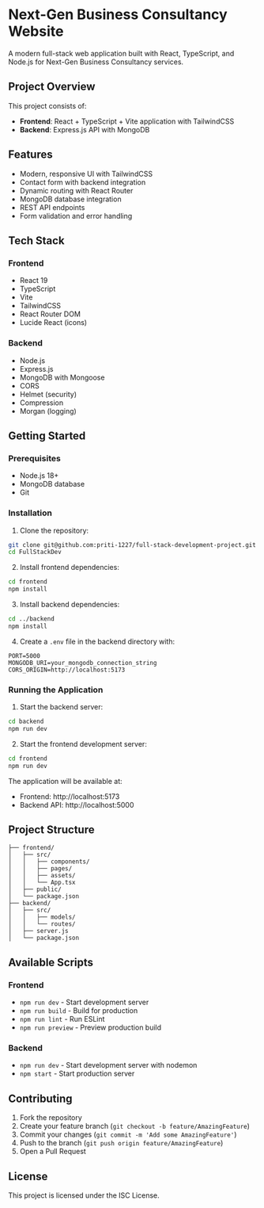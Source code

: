 # Next-Gen Business Consultancy Website

A modern full-stack web application built with React, TypeScript, and Node.js for Next-Gen Business Consultancy services.

## Project Overview

This project consists of:

- **Frontend**: React + TypeScript + Vite application with TailwindCSS
- **Backend**: Express.js API with MongoDB

## Features

- Modern, responsive UI with TailwindCSS
- Contact form with backend integration
- Dynamic routing with React Router
- MongoDB database integration
- REST API endpoints
- Form validation and error handling

## Tech Stack

### Frontend
- React 19
- TypeScript
- Vite
- TailwindCSS
- React Router DOM
- Lucide React (icons)

### Backend
- Node.js
- Express.js
- MongoDB with Mongoose
- CORS
- Helmet (security)
- Compression
- Morgan (logging)

## Getting Started

### Prerequisites
- Node.js 18+
- MongoDB database
- Git

### Installation

1. Clone the repository:
```bash
git clone git@github.com:priti-1227/full-stack-development-project.git
cd FullStackDev
```

2. Install frontend dependencies:
```bash
cd frontend
npm install
```

3. Install backend dependencies:
```bash
cd ../backend
npm install
```

4. Create a `.env` file in the backend directory with:
```env
PORT=5000
MONGODB_URI=your_mongodb_connection_string
CORS_ORIGIN=http://localhost:5173
```

### Running the Application

1. Start the backend server:
```bash
cd backend
npm run dev
```

2. Start the frontend development server:
```bash
cd frontend
npm run dev
```

The application will be available at:
- Frontend: http://localhost:5173
- Backend API: http://localhost:5000

## Project Structure

```
├── frontend/
│   ├── src/
│   │   ├── components/
│   │   ├── pages/
│   │   ├── assets/
│   │   └── App.tsx
│   ├── public/
│   └── package.json
├── backend/
│   ├── src/
│   │   ├── models/
│   │   └── routes/
│   ├── server.js
│   └── package.json
```

## Available Scripts

### Frontend
- `npm run dev` - Start development server
- `npm run build` - Build for production
- `npm run lint` - Run ESLint
- `npm run preview` - Preview production build

### Backend
- `npm run dev` - Start development server with nodemon
- `npm start` - Start production server

## Contributing

1. Fork the repository
2. Create your feature branch (`git checkout -b feature/AmazingFeature`)
3. Commit your changes (`git commit -m 'Add some AmazingFeature'`)
4. Push to the branch (`git push origin feature/AmazingFeature`)
5. Open a Pull Request

## License

This project is licensed under the ISC License.